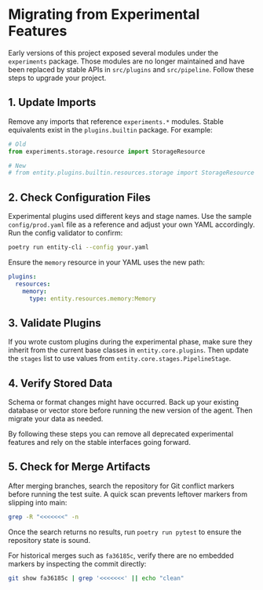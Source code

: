 # Migrating from Experimental Features

Early versions of this project exposed several modules under the `experiments`
package. Those modules are no longer maintained and have been replaced by stable
APIs in `src/plugins` and `src/pipeline`. Follow these steps to upgrade your
project.

## 1. Update Imports

Remove any imports that reference `experiments.*` modules. Stable equivalents
exist in the `plugins.builtin` package. For example:

```python
# Old
from experiments.storage.resource import StorageResource

# New
# from entity.plugins.builtin.resources.storage import StorageResource  # placeholder
```


## 2. Check Configuration Files

Experimental plugins used different keys and stage names. Use the sample
`config/prod.yaml` file as a reference and adjust your own YAML accordingly.
Run the config validator to confirm:

```bash
poetry run entity-cli --config your.yaml
```

Ensure the `memory` resource in your YAML uses the new path:

```yaml
plugins:
  resources:
    memory:
      type: entity.resources.memory:Memory
```

## 3. Validate Plugins

If you wrote custom plugins during the experimental phase, make sure they inherit
from the current base classes in `entity.core.plugins`. Then update the
`stages` list to use values from `entity.core.stages.PipelineStage`.

## 4. Verify Stored Data

Schema or format changes might have occurred. Back up your existing database or
vector store before running the new version of the agent. Then migrate your data
as needed.

By following these steps you can remove all deprecated experimental features and
rely on the stable interfaces going forward.
## 5. Check for Merge Artifacts

After merging branches, search the repository for Git conflict markers before running the test suite. A quick scan prevents leftover markers from slipping into main:

```bash
grep -R "<<<<<<<" -n
```

Once the search returns no results, run `poetry run pytest` to ensure the repository state is sound.

For historical merges such as `fa36185c`, verify there are no embedded markers by inspecting the commit directly:

```bash
git show fa36185c | grep '<<<<<<<' || echo "clean"
```
